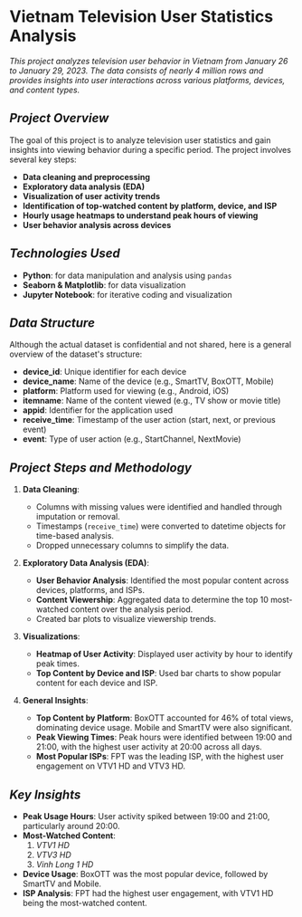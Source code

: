 # Vietnam Television User Statistics Analysis

*This project analyzes television user behavior in Vietnam from January 26 to January 29, 2023. The data consists of nearly 4 million rows and provides insights into user interactions across various platforms, devices, and content types.*

## *Project Overview*
The goal of this project is to analyze television user statistics and gain insights into viewing behavior during a specific period. The project involves several key steps:

* **Data cleaning and preprocessing**
* **Exploratory data analysis (EDA)**
* **Visualization of user activity trends**
* **Identification of top-watched content by platform, device, and ISP**
* **Hourly usage heatmaps to understand peak hours of viewing**
* **User behavior analysis across devices**

## *Technologies Used*
* **Python**: for data manipulation and analysis using `pandas`
* **Seaborn & Matplotlib**: for data visualization
* **Jupyter Notebook**: for iterative coding and visualization

## *Data Structure*
Although the actual dataset is confidential and not shared, here is a general overview of the dataset's structure:

* **device_id**: Unique identifier for each device
* **device_name**: Name of the device (e.g., SmartTV, BoxOTT, Mobile)
* **platform**: Platform used for viewing (e.g., Android, iOS)
* **itemname**: Name of the content viewed (e.g., TV show or movie title)
* **appid**: Identifier for the application used
* **receive_time**: Timestamp of the user action (start, next, or previous event)
* **event**: Type of user action (e.g., StartChannel, NextMovie)

## *Project Steps and Methodology*
1. **Data Cleaning**:
   * Columns with missing values were identified and handled through imputation or removal.
   * Timestamps (`receive_time`) were converted to datetime objects for time-based analysis.
   * Dropped unnecessary columns to simplify the data.

2. **Exploratory Data Analysis (EDA)**:
   * **User Behavior Analysis**: Identified the most popular content across devices, platforms, and ISPs.
   * **Content Viewership**: Aggregated data to determine the top 10 most-watched content over the analysis period.
   * Created bar plots to visualize viewership trends.

3. **Visualizations**:
   * **Heatmap of User Activity**: Displayed user activity by hour to identify peak times.
   * **Top Content by Device and ISP**: Used bar charts to show popular content for each device and ISP.

4. **General Insights**:
   * **Top Content by Platform**: BoxOTT accounted for 46% of total views, dominating device usage. Mobile and SmartTV were also significant.
   * **Peak Viewing Times**: Peak hours were identified between 19:00 and 21:00, with the highest user activity at 20:00 across all days.
   * **Most Popular ISPs**: FPT was the leading ISP, with the highest user engagement on VTV1 HD and VTV3 HD.

## *Key Insights*
* **Peak Usage Hours**: User activity spiked between 19:00 and 21:00, particularly around 20:00.
* **Most-Watched Content**:
  1. *VTV1 HD*
  2. *VTV3 HD*
  3. *Vinh Long 1 HD*
* **Device Usage**: BoxOTT was the most popular device, followed by SmartTV and Mobile.
* **ISP Analysis**: FPT had the highest user engagement, with VTV1 HD being the most-watched content.
